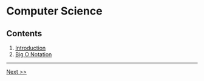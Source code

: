 # Computer Science

## Contents

1. [Introduction](./chapters/introduction.md)
2. [Big O Notation](./chapters/1_big_o_notation.md)

---

[Next >>](./chapters/introduction.md)
